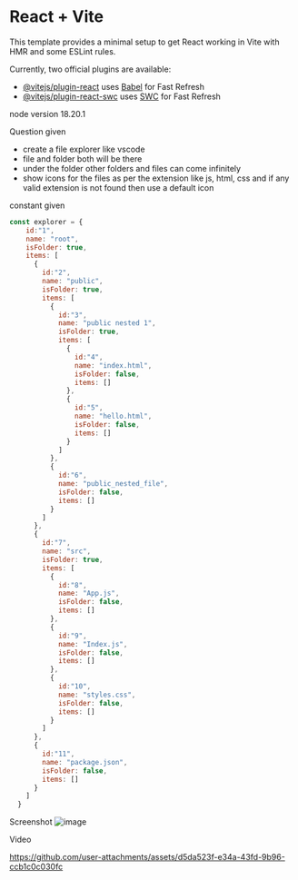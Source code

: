 # React + Vite

This template provides a minimal setup to get React working in Vite with HMR and some ESLint rules.

Currently, two official plugins are available:

- [@vitejs/plugin-react](https://github.com/vitejs/vite-plugin-react/blob/main/packages/plugin-react/README.md) uses [Babel](https://babeljs.io/) for Fast Refresh
- [@vitejs/plugin-react-swc](https://github.com/vitejs/vite-plugin-react-swc) uses [SWC](https://swc.rs/) for Fast Refresh


node version 18.20.1


Question given

- create a file explorer like vscode
- file and folder both will be there
- under the folder other folders and files can come infinitely
- show icons for the files as per the extension like js, html, css and if any valid extension is not found then use a default icon

constant given 
```javascript
const explorer = {
    id:"1",
    name: "root",
    isFolder: true,
    items: [
      {
        id:"2",
        name: "public",
        isFolder: true,
        items: [
          {
            id:"3",
            name: "public nested 1",
            isFolder: true,
            items: [
              {
                id:"4",
                name: "index.html",
                isFolder: false,
                items: []
              },
              {
                id:"5",
                name: "hello.html",
                isFolder: false,
                items: []
              }
            ]
          },
          {
            id:"6",
            name: "public_nested_file",
            isFolder: false,
            items: []
          }
        ]
      },
      {
        id:"7",
        name: "src",
        isFolder: true,
        items: [
          {
            id:"8",
            name: "App.js",
            isFolder: false,
            items: []
          },
          {
            id:"9",
            name: "Index.js",
            isFolder: false,
            items: []
          },
          {
            id:"10",
            name: "styles.css",
            isFolder: false,
            items: []
          }
        ]
      },
      {
        id:"11",
        name: "package.json",
        isFolder: false,
        items: []
      }
    ]
  }
```
Screenshot
![image](https://github.com/user-attachments/assets/a3e6b30a-fc46-49aa-9050-d2a4ab4a46e6)

Video

https://github.com/user-attachments/assets/d5da523f-e34a-43fd-9b96-ccb1c0c030fc

